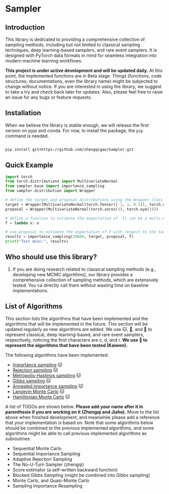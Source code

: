 # Sampler

## Introduction

This library is dedicated to providing a comprehensive collection of sampling methods, including but not limited to classical sampling techniques, deep learning-based samplers, and rare event samplers. It is designed with PyTorch data formats in mind for seamless integration into modern machine learning workflows. 

**This project is under active development and will be updated daily.** At this point, the implemented functions are in Beta stage. Things (functions, code structures, documentations, even the library name) might be subjected to change without notice. If you are interested in using the library, we suggest to take a try and check back later for updates. Also, please feel free to raise an issue for any bugs or feature requests. 

## Installation

When we believe the library is stable enough, we will release the first version on pypi and conda. For now, to install the package, the `pip` command is needed.

```bash

pip install git+https://github.com/zhengqigao/Sampler.git

```

## Quick Example

```python
import torch
from torch.distributions import MultivariateNormal
from sampler.base import importance_sampling
from sampler.distribution import Wrapper

# define the target and proposal distributions using the Wrapper class
target = Wrapper(MultivariateNormal(torch.Tensor([-1, 1, 0.5]), torch.eye(3)))
proposal = Wrapper(MultivariateNormal(torch.zeros(3), torch.eye(3)))

# define a function to estimate the expectation of. It can be a multi-dimensional function. In this example, we consider a R^3 to R^3 identity function.
f = lambda x: x

# use proposal to estimate the expectation of f with respect to the target
results = importance_sampling(10000, target, proposal, f)
print("Test mean:", results)

```
## Who should use this library?

1. If you are doing research related to classical sampling methods (e.g., developing new MCMC algorithms), our library provides a comprehensive collection of sampling methods, which are extensively tested. You ca directly call them without wasting time on baseline implementations.




## List of Algorithms

This section lists the algorithms that have been implemented and the algorithms that will be implemented in the future. This section will be updated regularly as new algorithms are added. We use :cat:, :dog:, and :rabbit: to represent classical, deep learning-based, and rare event samplers, respectively, noticing the first characters are c, d, and r. **We use :tea: to represent the algorithms that have been tested (Kaiwen).**


The following algorithms have been implemented:

- [Importance sampling](https://www.microsoft.com/en-us/research/uploads/prod/2006/01/Bishop-Pattern-Recognition-and-Machine-Learning-2006.pdf) :cat:
- [Rejection sampling](https://www.microsoft.com/en-us/research/uploads/prod/2006/01/Bishop-Pattern-Recognition-and-Machine-Learning-2006.pdf) :cat:
- [Metropolis-Hastings sampling](https://www.microsoft.com/en-us/research/uploads/prod/2006/01/Bishop-Pattern-Recognition-and-Machine-Learning-2006.pdf) :cat:
- [Gibbs sampling](https://www.microsoft.com/en-us/research/uploads/prod/2006/01/Bishop-Pattern-Recognition-and-Machine-Learning-2006.pdf) :cat:
- [Annealed importance sampling](https://arxiv.org/abs/physics/9803008) :cat:
- [Langevin Monte Carlo](https://abdulfatir.com/blog/2020/Langevin-Monte-Carlo/) :cat:
- [Hamiltonian Monte Carlo](https://arxiv.org/pdf/1206.1901.pdf) :cat:

A list of TODOs are shown below. **Please add your name after it in parenthesis if you are working on it (Zhengqi and Jiahe).** Move to the list above when finished development, and meanwhile please add a reference that your implementation is based on. Note that some algorithms below should be combined to the previous implemented algorithms, and some algorithms might be able to call previous implemented algorithms as subroutines. 

- Sequential Monte Carlo
- Sequential Importance Sampling
- Adaptive Rejection Sampling
- The No-U-Turn Sampler (zhengqi)
- Score estimator (a self-written backward function)
- Blocked Gibbs Sampling (might be combined into Gibbs sampling)
- Monte Carlo, and Quasi-Monte Carlo
- Sampling Importance Resampling

